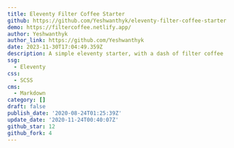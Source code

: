 ```yaml
---
title: Eleventy Filter Coffee Starter
github: https://github.com/Yeshwanthyk/eleventy-filter-coffee-starter
demo: https://filtercoffee.netlify.app/
author: Yeshwanthyk
author_link: https://github.com/Yeshwanthyk
date: 2023-11-30T17:04:49.359Z
description: A simple eleventy starter, with a dash of filter coffee
ssg:
  - Eleventy
css:
  - SCSS
cms:
  - Markdown
category: []
draft: false
publish_date: '2020-08-24T01:25:39Z'
update_date: '2020-11-24T00:40:07Z'
github_star: 12
github_fork: 4
---
```

